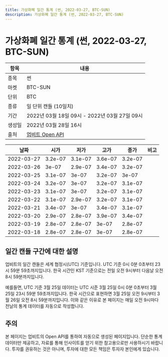 ```yaml
---
title: 가상화폐 일간 통계 (썬, 2022-03-27, BTC-SUN)
description: 가상화폐 일간 통계 (썬, 2022-03-27, BTC-SUN)
---
```



가상화폐 일간 통계 (썬, 2022-03-27, BTC-SUN)
===

|항목|내용|
|--|--|
|종목|썬|
|마켓|BTC-SUN|
|단위|BTC|
|종류|일 단위 캔들 (10일치)|
|기간|2022년 03월 18일 09시 - 2022년 03월 27일 09시|
|생성일|2022년 03월 28일 16시|
|출처|[업비트 Open API](https://docs.upbit.com)|


|날짜|시가|저가|고가|종가|비고|
|--|--|--|--|--|--|
|2022-03-27|3.2e-07|3.1e-07|3.6e-07|3.2e-07|    |
|2022-03-26|3e-07|2.9e-07|3.4e-07|3.2e-07|    |
|2022-03-25|3.1e-07|3e-07|3.2e-07|3e-07|    |
|2022-03-24|3.2e-07|3e-07|3.2e-07|3.1e-07|    |
|2022-03-23|3.1e-07|3e-07|3.2e-07|3.1e-07|    |
|2022-03-22|3.1e-07|2.9e-07|3.2e-07|3.1e-07|    |
|2022-03-21|3.4e-07|3e-07|3.4e-07|3.1e-07|    |
|2022-03-20|2.9e-07|2.8e-07|3.9e-07|3.4e-07|    |
|2022-03-19|2.8e-07|2.8e-07|3e-07|2.8e-07|    |
|2022-03-18|2.8e-07|2.8e-07|3e-07|2.8e-07|    |


일간 캔들 구간에 대한 설명
---


업비트의 일간 캔들은 세계 협정시(UTC) 기준입니다. 
UTC 기준 0시 0분 0초부터 23시 59분 59초까지입니다. 
한국 시간인 KST 기준으로는 전일 오전 9시부터 다음날 오전 8시 59분까지입니다. 


예를들면, UTC 기준 3월 25일 데이터는 UTC 시준 3월 25일 0시 0분 0초부터 3월 25일 23시 59분 59초까지입니다. 
한국 시간으로 표현하면 3월 25일 오전 9시부터 3월 26일 오전 8시 59분까지입니다. 
이와 같은 이유로 본 페이지는 매일 오전 9시마다 전날의 통계 데이터를 자동으로 작성합니다. 


주의
---


본 페이지는 업비트의 Open API를 통하여 자동으로 생성된 페이지입니다. 
단순한 통계 데이터만 제공하고, 자료를 통해 인사이트를 얻기 위한 참고용으로만 사용하시기 바랍니다. 
투자를 권유하는 것은 아니며, 투자에 대한 모든 책임은 투자자 본인에게 있습니다. 
